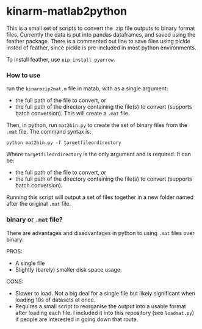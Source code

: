 # kinarm-matlab2python

This is a small set of scripts to convert the .zip file outputs to binary format files. Currently the data is put into pandas dataframes, and saved using the feather package.
There is a commented out line to save files using pickle insted of feather, since pickle is pre-included in most python environments.

To install feather, use ```pip install pyarrow```.

### How to use
run the ```kinarmzip2mat.m``` file in matab, with as a single argument:
- the full path of the file to convert, or
- the full path of the directory containing the file(s) to convert (supports batch conversion).
This will create a ```.mat``` file.

Then, in python, run ```mat2bin.py``` to create the set of binary files from the ```.mat``` file. The command syntax is:
```
python mat2bin.py -f targetfileordirectory
```
Where ```targetfileordirectory``` is the only argument and is required. It can be:
- the full path of the file to convert, or
- the full path of the directory containing the file(s) to convert (supports batch conversion).

Running this script will output a set of files together in a new folder named after the original ```.mat``` file.


### binary or ```.mat``` file?
There are advantages and disadvantages in python to using ```.mat``` files over binary:

PROS:
- A single file
- Slightly (barely) smaller disk space usage.

CONS:
- Slower to load. Not a big deal for a single file but likely significant when loading 10s of datasets at once.
- Requires a small script to reorganise the output into a usable format after loading each file. I included it into this repository (see ```loadmat.py```) if people are interested in going down that route.
